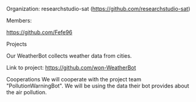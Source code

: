 Organization: researchstudio-sat (https://github.com/researchstudio-sat)

Members:

https://github.com/Fefe96

Projects

Our WeatherBot collects weather data from cities.

Link to project: https://github.com/won-WeatherBot

Cooperations
We will cooperate with the project team "PollutionWarningBot". We will be using the data their bot provides about the air pollution.
